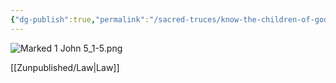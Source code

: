 ```yaml
---
{"dg-publish":true,"permalink":"/sacred-truces/know-the-children-of-god-how/","tags":["#1John5","#Torah","#Law","#LoveGod","#LoveNeighbor","#JesusFollowers","#Writer/John","#Social","#SacredTruces"]}
---
```



![Marked 1 John 5_1-5.png](/img/user/Assets/attachments/Marked%201%20John%205_1-5.png)

[[Zunpublished/Law\|Law]] 